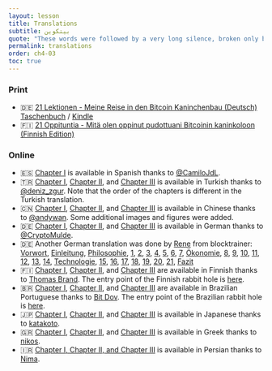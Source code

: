 ```yaml
---
layout: lesson
title: Translations
subtitle: بيتكوين
quote: "These words were followed by a very long silence, broken only by an occasional exclamation of \"hjckrrh!\""
permalink: translations
order: ch4-03
toc: true
---
```


### Print

- 🇩🇪 [21 Lektionen - Meine Reise in den Bitcoin Kaninchenbau (Deutsch) Taschenbuch][de-paperback] / [Kindle][de-kindle]
- 🇫🇮 [21 Oppituntia - Mitä olen oppinut pudottuani Bitcoinin kaninkoloon (Finnish Edition)][fin-paperback]

[de-paperback]: https://amzn.to/2AtlfWZ
[de-kindle]: https://amzn.to/2Z2zts3
[fin-paperback]: https://amzn.to/2WYYkKL

### Online

- 🇪🇸 [Chapter I][es-philosophy] is available in Spanish thanks to [@CamiloJdL][Camilo].
- 🇹🇷 [Chapter I][tr-philosophy], [Chapter II][tr-economics], and [Chapter III][tr-technology] is available in Turkish thanks to [@deniz_zgur][deniz]. Note that the order of the chapters is different in the Turkish translation.
- 🇨🇳 [Chapter I][zh-all], [Chapter II][zh-all], and [Chapter III][zh-all] is available in Chinese thanks to [@andywan][andywan]. Some additional images and figures were added.
- 🇩🇪 [Chapter I][de-philosophy], [Chapter II][de-economics], and [Chapter III][de-technology] is available in German thanks to [@CryptoMulde][cryptomulde].
- 🇩🇪 Another German translation was done by [Rene] from blocktrainer: [Vorwort], [Einleitung], [Philosophie], [1], [2], [3], [4], [5], [6], [7], [Ökonomie], [8], [9], [10], [11], [12], [13], [14], [Technologie], [15], [16], [17], [18], [19], [20], [21], [Fazit]
- 🇫🇮 [Chapter I][fin-philosophy], [Chapter II][fin-economics], and [Chapter III][fin-technology] are available in Finnish thanks to [Thomas Brand][thomas-brand]. The entry point of the Finnish rabbit hole is [here][fin-toc].
- 🇧🇷 [Chapter I][pt-BR-philosophy], [Chapter II][pt-BR-economics], and [Chapter III][pt-BR-technology] are available in Brazilian Portuguese thanks to [Bit Dov][bitdov]. The entry point of the Brazilian rabbit hole is [here][pt-BR-all].
- 🇯🇵 [Chapter I][jp-philosophy], [Chapter II][jp-economics], and [Chapter III][jp-technology] is available in Japanese thanks to [katakoto].
- 🇬🇷 [Chapter I][gr-philosophy], [Chapter II][gr-economics], and [Chapter III][gr-technology] is available in Greek thanks to [nikos].
- 🇮🇷 [Chapter I, Chapter II, and Chapter III][fa-all] is available in Persian thanks to [Nima].

<!-- Translations -->
[es-philosophy]: https://medium.com/@dergigi/ense%C3%B1anzas-filos%C3%B3ficas-de-bitcoin-8ae1357357f9
[tr-philosophy]: https://medium.com/@denizozzgur/bitcoinin-felsefi-%C3%B6%C4%9Fretileri-e7df2338a2fc
[tr-economics]: https://medium.com/@denizozzgur/bitcoinin-ekonomi-%C3%B6%C4%9Fretileri-a3e87dcff525
[tr-technology]: https://medium.com/@denizozzgur/blockchainin-teknolojik-%C3%B6%C4%9Fretileri-34ae5a6949a7
[zh-all]: https://www.weibo.com/ttarticle/p/show?id=2309404363977307068572
[de-philosophy]: https://medium.com/@cryptomulde/122bcc603afb
[de-economics]: https://medium.com/@cryptomulde/78f38793e17a
[de-technology]: https://medium.com/@cryptomulde/26b86c456dc
[fin-philosophy]: https://medium.com/brandin-kirjasto/21-oppituntia-82db42069528
[fin-economics]: https://medium.com/brandin-kirjasto/21-oppituntia-7e3433fecc58
[fin-technology]: https://medium.com/brandin-kirjasto/21-oppituntia-1d9f343eafea
[fin-toc]: https://medium.com/brandin-kirjasto/21-oppituntia-110265683fce
[pt-BR-philosophy]: https://youtu.be/XV2bxmA1EXA?list=PLgcVYwONyxmgRqmVN3dl87waF-EvyULHe
[pt-BR-economics]: https://youtu.be/0B9pzGt06Z0?list=PLgcVYwONyxmgRqmVN3dl87waF-EvyULHe
[pt-BR-technology]: https://youtu.be/IrEk97349dk?list=PLgcVYwONyxmgRqmVN3dl87waF-EvyULHe
[pt-BR-all]: https://www.youtube.com/playlist?list=PLgcVYwONyxmgRqmVN3dl87waF-EvyULHe
[jp-philosophy]: https://alischool.me/magazines/katakoto/21lessons
[jp-economics]: https://alis.to/katakoto/articles/aZqz5LorA0Z9
[jp-technology]: https://alis.to/katakoto/articles/365Q0JGyp9PZ
[gr-philosophy]: https://medium.com/@nikosokin/21-%CE%BC%CE%B1%CE%B8%CE%AE%CE%BC%CE%B1%CF%84%CE%B1-%CE%BA%CE%B5%CF%86%CE%AC%CE%BB%CE%B1%CE%B9%CE%BF-%CE%B9-%CF%86%CE%B9%CE%BB%CE%BF%CF%83%CE%BF%CF%86%CE%AF%CE%B1-c5dba0672ea2
[gr-economics]: https://medium.com/@nikosokin/21-%CE%BC%CE%B1%CE%B8%CE%AE%CE%BC%CE%B1%CF%84%CE%B1-%CE%BA%CE%B5%CF%86%CE%AC%CE%BB%CE%B1%CE%B9%CE%BF-%CE%B9%CE%B9-%CE%BF%CE%B9%CE%BA%CE%BF%CE%BD%CE%BF%CE%BC%CE%B9%CE%BA%CE%AC-c9539cccd687
[gr-technology]: https://medium.com/@nikosokin/21-%CE%BC%CE%B1%CE%B8%CE%AE%CE%BC%CE%B1%CF%84%CE%B1-%CE%BA%CE%B5%CF%86%CE%AC%CE%BB%CE%B1%CE%B9%CE%BF-%CE%B9%CE%B9%CE%B9-%CF%84%CE%B5%CF%87%CE%BD%CE%BF%CE%BB%CE%BF%CE%B3%CE%AF%CE%B1-5a2cd7c87059
[fa-all]: https://arzdigital.com/bitcoin-21-lessons/

<!-- German Translation by Rene from Blocktrainer -->
[Vorwort]: https://www.blocktrainer.de/2019/12/1-tuerchen-21-lektionen-vorwort/
[Einleitung]: https://www.blocktrainer.de/2019/12/2-tuerchen-einleitung/
[Philosophie]: https://www.blocktrainer.de/2019/12/3-tuerchen-philosophie-lektion-1/
[1]: https://www.blocktrainer.de/2019/12/3-tuerchen-philosophie-lektion-1/
[2]: https://www.blocktrainer.de/2019/12/4-tuerchen-lektion-2/
[3]: https://www.blocktrainer.de/2019/12/5-tuerchen-lektion-3/
[4]: https://www.blocktrainer.de/2019/12/6-tuerchen-lektion-4/
[5]: https://www.blocktrainer.de/2019/12/7-tuerchen-lektion-5/
[6]: https://www.blocktrainer.de/2019/12/8-tuerchen-lektion-6/
[7]: https://www.blocktrainer.de/2019/12/9-tuerchen-lektion-7/
[Ökonomie]: https://www.blocktrainer.de/2019/12/10-tuerchen-oekonomie-lektion-8/
[8]: https://www.blocktrainer.de/2019/12/10-tuerchen-oekonomie-lektion-8/
[9]: https://www.blocktrainer.de/2019/12/11-tuerchen-lektion-9/
[10]: https://www.blocktrainer.de/2019/12/12-tuerchen-lektion-10/
[11]: https://www.blocktrainer.de/2019/12/13-tuerchen-lektion-11/
[12]: https://www.blocktrainer.de/2019/12/14-tuerchen-lektion-12/
[13]: https://www.blocktrainer.de/2019/12/15-tuerchen-lektion-13/
[14]: https://www.blocktrainer.de/2019/12/16-tuerchen-lektion-14/
[Technologie]: https://www.blocktrainer.de/2019/12/17-tuerchen-technologie-lektion-15/
[15]: https://www.blocktrainer.de/2019/12/17-tuerchen-technologie-lektion-15/
[16]: https://www.blocktrainer.de/2019/12/18-tuerchen-lektion-16/
[17]: https://www.blocktrainer.de/2019/12/19-tuerchen-lektion-17/
[18]: https://www.blocktrainer.de/2019/12/20-tuerchen-lektion-18/
[19]: https://www.blocktrainer.de/2019/12/21-tuerchen-lektion-19/
[20]: https://www.blocktrainer.de/2019/12/22-tuerchen-lektion-20/
[21]: https://www.blocktrainer.de/2019/12/23-tuerchen-lektion-21/
[Fazit]: https://www.blocktrainer.de/2019/12/24-tuerchen-fazit/

<!-- Persons -->
[andywan]: https://twitter.com/andywan
[Camilo]: https://twitter.com/CamiloJdL
[deniz]: https://twitter.com/deniz_zgur
[cryptomulde]: https://twitter.com/CryptoMulde
[Rene]: https://www.blocktrainer.de/author/rene/
<!-- https://twitter.com/da_renn4 -->
[thomas-brand]: https://twitter.com/thlbr
[bitdov]: https://twitter.com/bitdov
[katakoto]: https://twitter.com/katakoto
[nikos]: https://twitter.com/niclick
[Nima]: https://twitter.com/Gorfist
